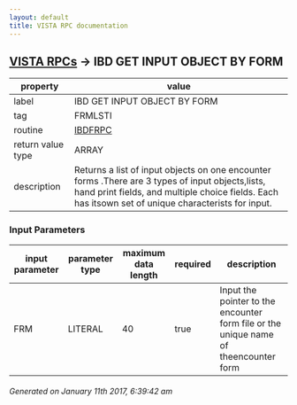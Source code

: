 ```yaml
---
layout: default
title: VISTA RPC documentation
---
```




## [VISTA RPCs](TableOfContent.md) &#8594; IBD GET INPUT OBJECT BY FORM 

 property | value 
--- | --- 
 label | IBD GET INPUT OBJECT BY FORM
 tag | FRMLSTI
 routine | [IBDFRPC](http://code.osehra.org/dox/Routine_IBDFRPC_source.html)
 return value type | ARRAY
 description | Returns a list of input objects on one encounter forms .There are 3 types of input objects,lists, hand print fields, and multiple choice fields.  Each has itsown set of unique characterists for input.  

### Input Parameters

| input parameter | parameter type | maximum data length | required | description | 
| --- | --- | --- | --- | --- | 
| FRM | LITERAL | 40 | true | Input the pointer to the encounter form file or the unique name of theencounter form | 




 ###### Generated on January 11th 2017, 6:39:42 am